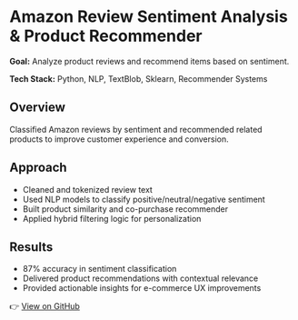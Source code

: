 # Amazon Review Sentiment Analysis & Product Recommender

**Goal:** Analyze product reviews and recommend items based on sentiment.

**Tech Stack:** Python, NLP, TextBlob, Sklearn, Recommender Systems

## Overview
Classified Amazon reviews by sentiment and recommended related products to improve customer experience and conversion.

## Approach
- Cleaned and tokenized review text  
- Used NLP models to classify positive/neutral/negative sentiment  
- Built product similarity and co-purchase recommender  
- Applied hybrid filtering logic for personalization

## Results
- 87% accuracy in sentiment classification  
- Delivered product recommendations with contextual relevance  
- Provided actionable insights for e-commerce UX improvements

👉 [View on GitHub](https://github.com/shriyutha)
